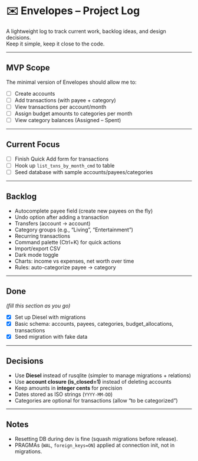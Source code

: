 # ✉️ Envelopes – Project Log

A lightweight log to track current work, backlog ideas, and design decisions.  
Keep it simple, keep it close to the code.

---

## MVP Scope

The minimal version of Envelopes should allow me to:

- [ ] Create accounts
- [ ] Add transactions (with payee + category)
- [ ] View transactions per account/month
- [ ] Assign budget amounts to categories per month
- [ ] View category balances (Assigned – Spent)

---

## Current Focus

- [ ] Finish Quick Add form for transactions
- [ ] Hook up `list_txns_by_month_cmd` to table
- [ ] Seed database with sample accounts/payees/categories

---

## Backlog

- Autocomplete payee field (create new payees on the fly)
- Undo option after adding a transaction
- Transfers (account → account)
- Category groups (e.g., “Living”, “Entertainment”)
- Recurring transactions
- Command palette (Ctrl+K) for quick actions
- Import/export CSV
- Dark mode toggle
- Charts: income vs expenses, net worth over time
- Rules: auto-categorize payee → category

---

## Done

_(fill this section as you go)_  
- [x] Set up Diesel with migrations  
- [x] Basic schema: accounts, payees, categories, budget_allocations, transactions  
- [x] Seed migration with fake data

---

## Decisions

- Use **Diesel** instead of rusqlite (simpler to manage migrations + relations)
- Use **account closure (is_closed=1)** instead of deleting accounts
- Keep amounts in **integer cents** for precision
- Dates stored as ISO strings (`YYYY-MM-DD`)
- Categories are optional for transactions (allow “to be categorized”)

---

## Notes

- Resetting DB during dev is fine (squash migrations before release).
- PRAGMAs (`WAL`, `foreign_keys=ON`) applied at connection init, not in migrations.